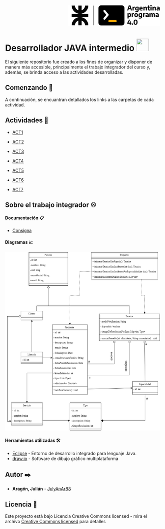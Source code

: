    <p align="right">
   <img src="/files/AP_UTN_Compacto_00.png">
   </p>

# Desarrollador JAVA intermedio <img src="https://pic.sopili.net/pub/emoji/noto-emoji/png/128/emoji_u2615.png" width=40 height=40>

El siguiente repositorio fue creado a los fines de organizar y disponer de manera más accesible, principalmente el trabajo integrador del curso y, además, se brinda acceso a las actividades desarrolladas.

## Comenzando 🚀

A continuación, se encuantran detallados los links a las carpetas de cada actividad.

## Actividades 📂

* [ACT1](https://github.com/JulyAnAr88/JAVArgProg/tree/main/ACT1)

* [ACT2](https://github.com/JulyAnAr88/JAVArgProg/tree/main/ACT2)

* [ACT3](https://github.com/JulyAnAr88/JAVArgProg/tree/main/ACT3)

* [ACT4](https://github.com/JulyAnAr88/JAVArgProg/tree/main/ACT4)

* [ACT5](https://github.com/JulyAnAr88/JAVArgProg/tree/main/ACT5)

* [ACT6](https://github.com/JulyAnAr88/JAVArgProg/tree/main/ACT6)

* [ACT7](https://github.com/JulyAnAr88/JAVArgProg/tree/main/ACT7)

## Sobre el trabajo integrador ♾

#### Documentación 📋 

* [Consigna](/files/JAVA%20-%20Consigna%20Trabajo%20Práctico%20Integrador_.pdf)

#### Diagramas 📈

   <p align="center">
   <img src="/modelo/TP-integrador.drawio.png">
   </p>

#### Herramientas utilizadas 🛠️

* [Eclipse](https://eclipseide.org/) -  Entorno de desarrollo integrado para lenguaje Java.
* [draw.io](https://app.diagrams.net/) - Software de dibujo gráfico multiplataforma

## Autor ✒️

* **Aragón, Julián** - [JulyAnAr88](https://github.com/JulyAnAr88)

## Licencia 📄

Este proyecto está bajo Licencia Creative Commons licensed - mira el archivo [Creative Commons licensed](/LICENSE) para detalles
